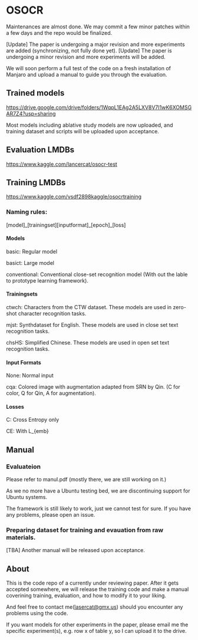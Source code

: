# OSOCR

Maintenances are almost done. We may commit a few minor patches within a few days and the repo would be finalized.  

[Update]
The paper is undergoing a major revision and more experiments are added (synchronizing, not fully done yet).
[Update]
The paper is undergoing a minor revision and more experiments will be added.

We will soon perform a full test of the code on a fresh installation of Manjaro and upload a manual to guide you through the evaluation.


## Trained models
https://drive.google.com/drive/folders/1WqpL1EAg2A5LXV8V7I1wK6XOMSGAR7Z4?usp=sharing

Most models including ablative study models are now uploaded, and 
training dataset and scripts will be uploaded upon acceptance.


## Evaluation LMDBs
https://www.kaggle.com/lancercat/osocr-test

## Training LMDBs
https://www.kaggle.com/vsdf2898kaggle/osocrtraining


### Naming rules:
\[model\]\_\[trainingset\]\[inputformat\]\_\[epoch\]\_\[loss\]

#### Models
basic: Regular model

basict: Large model

conventional: Conventional close-set recognition model (With out the lable to prototype learning framework).

#### Trainingsets
ctwch: Characters from the CTW dataset. These models are used in zero-shot character recognition tasks. 

mjst: Synthdataset for English.   These models are used in close set text recognition tasks. 

chsHS: Simplified Chinese. These models are used in open set text recognition tasks. 

#### Input Formats
None: Normal input

cqa: Colored image with augmentation adapted from SRN by Qin. (C for color, Q for Qin, A for augmentation).

#### Losses
C: Cross Entropy only

CE: With L_{emb}


## Manual
### Evaluateion
Please refer to manul.pdf (mostly there, we are still working on it.)

As we no more have a Ubuntu testing bed, we are discontinuing support for Ubuntu systems. 

The framework is still likely to work, just we cannot test for sure.
If you have any problems, please open an issue.


### Preparing dataset for training and evauation from raw materials.
[TBA] Another manual will be released upon acceptance.


## About
This is the code repo of a currently under reviewing paper. 
After it gets accepted somewhere, we will release the training code and make a manual coverining training, evaluation, and how to modify it to your liking.

And feel free to contact me(lasercat@gmx.us) should you encounter any problems using the code.

If you want models for other experiments in the paper, please email me the specific experiment(s), e.g. row x of table y, so I can upload it to the drive. 


